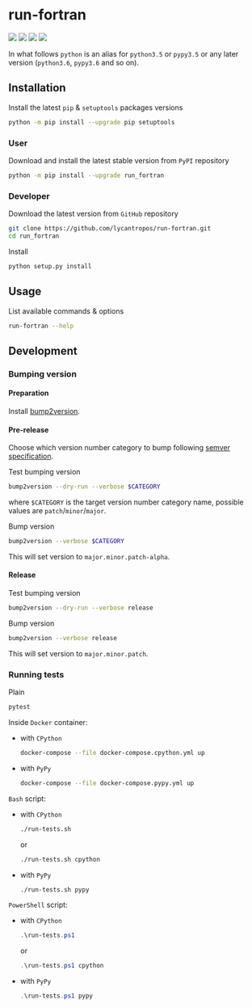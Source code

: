 run-fortran
===========

[![](https://dev.azure.com/lycantropos/run-fortran/_apis/build/status/lycantropos.run-fortran?branchName=master)](https://dev.azure.com/lycantropos/run-fortran/_build/latest?definitionId=38&branchName=master "Azure Pipelines")
[![](https://codecov.io/gh/lycantropos/run-fortran/branch/master/graph/badge.svg)](https://codecov.io/gh/lycantropos/run-fortran "Codecov")
[![](https://img.shields.io/github/license/lycantropos/run-fortran.svg)](https://github.com/lycantropos/run-fortran/blob/master/LICENSE "License")
[![](https://badge.fury.io/py/run-fortran.svg)](https://badge.fury.io/py/run-fortran "PyPI")

In what follows `python` is an alias for `python3.5` or `pypy3.5`
or any later version (`python3.6`, `pypy3.6` and so on).

Installation
------------

Install the latest `pip` & `setuptools` packages versions
```bash
python -m pip install --upgrade pip setuptools
```

### User

Download and install the latest stable version from `PyPI` repository
```bash
python -m pip install --upgrade run_fortran
```

### Developer

Download the latest version from `GitHub` repository
```bash
git clone https://github.com/lycantropos/run-fortran.git
cd run_fortran
```

Install
```bash
python setup.py install
```

Usage
-----

List available commands & options
```bash
run-fortran --help
```

Development
-----------

### Bumping version

#### Preparation

Install
[bump2version](https://github.com/c4urself/bump2version#installation).

#### Pre-release

Choose which version number category to bump following [semver
specification](http://semver.org/).

Test bumping version
```bash
bump2version --dry-run --verbose $CATEGORY
```

where `$CATEGORY` is the target version number category name, possible
values are `patch`/`minor`/`major`.

Bump version
```bash
bump2version --verbose $CATEGORY
```

This will set version to `major.minor.patch-alpha`. 

#### Release

Test bumping version
```bash
bump2version --dry-run --verbose release
```

Bump version
```bash
bump2version --verbose release
```

This will set version to `major.minor.patch`.

### Running tests

Plain
```bash
pytest
```

Inside `Docker` container:
- with `CPython`
  ```bash
  docker-compose --file docker-compose.cpython.yml up
  ```
- with `PyPy`
  ```bash
  docker-compose --file docker-compose.pypy.yml up
  ```

`Bash` script:
- with `CPython`
  ```bash
  ./run-tests.sh
  ```
  or
  ```bash
  ./run-tests.sh cpython
  ```

- with `PyPy`
  ```bash
  ./run-tests.sh pypy
  ```

`PowerShell` script:
- with `CPython`
  ```powershell
  .\run-tests.ps1
  ```
  or
  ```powershell
  .\run-tests.ps1 cpython
  ```
- with `PyPy`
  ```powershell
  .\run-tests.ps1 pypy
  ```
